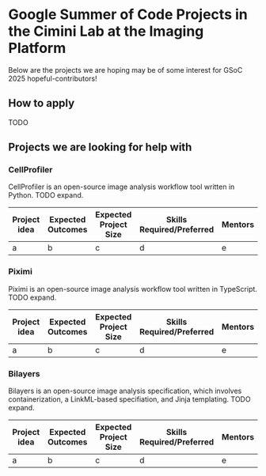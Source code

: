 # Google Summer of Code Projects in the Cimini Lab at the Imaging Platform 

Below are the projects we are hoping may be of some interest for GSoC 2025 hopeful-contributors!

## How to apply

TODO

## Projects we are looking for help with

### CellProfiler

CellProfiler is an open-source image analysis workflow tool written in Python. TODO expand.

| Project idea | Expected Outcomes | Expected Project Size | Skills Required/Preferred | Mentors | GitHub link(s) | Description |
---------------|-------------------|-----------------------|---------------------------|---------|----------------|-------------|
| a | b | c | d | e | f | g |

### Piximi

Piximi is an open-source image analysis workflow tool written in TypeScript. TODO expand.

| Project idea | Expected Outcomes | Expected Project Size | Skills Required/Preferred | Mentors | GitHub link(s) | Description |
---------------|-------------------|-----------------------|---------------------------|---------|----------------|-------------|
| a | b | c | d | e | f | g |

### Bilayers

Bilayers is an open-source image analysis specification, which involves containerization, a LinkML-based specifiation, and Jinja templating. TODO expand.

| Project idea | Expected Outcomes | Expected Project Size | Skills Required/Preferred | Mentors | GitHub link(s) | Description |
---------------|-------------------|-----------------------|---------------------------|---------|----------------|-------------|
| a | b | c | d | e | f | g |
